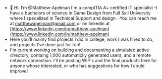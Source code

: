 - 👋 Hi, I’m @Matthew-Apelman
I'm a comptTIA A+ certified IT specialist
-I have a bachelors of science in Game Design from Full Sail University where I specalized in Technical Support and design. 
-You can reach me at matthewapelman@gmail.com,or on linkedIn at [https://www.linkedin.com/in/matthew-apelman](https://www.linkedin.com/in/matthew-apelman)
- Here you'll  mainly find projects I did in college, work I was hired to do, and projects I've done just for fun!
- I'm current working on building and documenting a simulated active directory, containg 1,000 automaticlly generated users, and a remote network connection. I'll be posting WIP's and the final products here for anyone whose interested, or who has suggestions for how I could improve!
